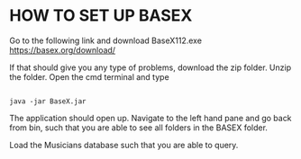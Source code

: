 # HOW TO SET UP BASEX
Go to the following link and download BaseX112.exe
https://basex.org/download/

If that should give you any type of problems, download the zip folder.
Unzip the folder.
Open the cmd terminal and type
```

java -jar BaseX.jar
```

The application should open up.
Navigate to the left hand pane and go back from bin, such that you are able to see all folders in the BASEX folder.

Load the Musicians database such that you are able to query.
